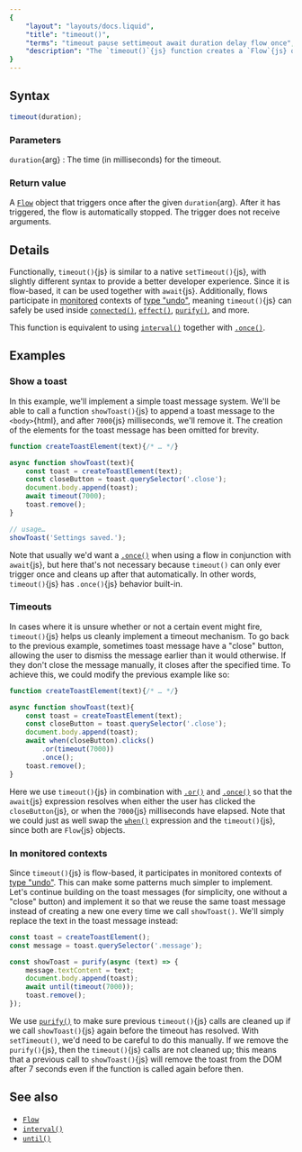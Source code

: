 ```yaml
---
{
	"layout": "layouts/docs.liquid",
	"title": "timeout()",
	"terms": "timeout pause settimeout await duration delay flow once",
	"description": "The `timeout()`{js} function creates a `Flow`{js} object that fires once after the given delay, similar to `setTimeout()`{js}."
}
---
```


## Syntax

```js
timeout(duration);
```

### Parameters

`duration`{arg}
: The time (in milliseconds) for the timeout.

### Return value

A [`Flow`](/docs/flow/) object that triggers once after the given `duration`{arg}. After it has triggered, the flow is automatically stopped. The trigger does not receive arguments.

## Details

Functionally, `timeout()`{js} is similar to a native `setTimeout()`{js}, with slightly different syntax to provide a better developer experience. Since it is flow-based, it can be used together with `await`{js}. Additionally, flows participate in [monitored](/docs/monitor/) contexts of [type "undo"](/docs/monitor/undo/), meaning `timeout()`{js} can safely be used inside [`connected()`](/docs/components/connected/), [`effect()`](/docs/effect/), [`purify()`](/docs/purify/), and more.

This function is equivalent to using [`interval()`](/docs/interval/) together with [`.once()`](/docs/flow/once/).

## Examples

### Show a toast

In this example, we'll implement a simple toast message system. We'll be able to call a function `showToast()`{js} to append a toast message to the `<body>`{html}, and after `7000`{js} milliseconds, we'll remove it. The creation of the elements for the toast message has been omitted for brevity.

```js
function createToastElement(text){/* … */}

async function showToast(text){
	const toast = createToastElement(text);
	const closeButton = toast.querySelector('.close');
	document.body.append(toast);
	await timeout(7000);
	toast.remove();
}

// usage…
showToast('Settings saved.');
```

Note that usually we'd want a [`.once()`](/docs/flow/once/) when using a flow in conjunction with `await`{js}, but here that's not necessary because `timeout()` can only ever trigger once and cleans up after that automatically. In other words, `timeout()`{js} has `.once()`{js} behavior built-in.

### Timeouts

In cases where it is unsure whether or not a certain event might fire, `timeout()`{js} helps us cleanly implement a timeout mechanism. To go back to the previous example, sometimes toast message have a "close" button, allowing the user to dismiss the message earlier than it would otherwise. If they don't close the message manually, it closes after the specified time. To achieve this, we could modify the previous example like so:

```js
function createToastElement(text){/* … */}

async function showToast(text){
	const toast = createToastElement(text);
	const closeButton = toast.querySelector('.close');
	document.body.append(toast);
	await when(closeButton).clicks()
		.or(timeout(7000))
		.once();
	toast.remove();
}
```

Here we use `timeout()`{js} in combination with [`.or()`](/docs/flow/or/) and [`.once()`](/docs/flow/once/) so that the `await`{js} expression resolves when either the user has clicked the `closeButton`{js}, or when the `7000`{js} milliseconds have elapsed. Note that we could just as well swap the [`when()`](/docs/when/) expression and the `timeout()`{js}, since both are `Flow`{js} objects.

### In monitored contexts

Since `timeout()`{js} is flow-based, it participates in monitored contexts of [type "undo"](/docs/monitor/undo/). This can make some patterns much simpler to implement. Let's continue building on the toast messages (for simplicity, one without a "close" button) and implement it so that we reuse the same toast message instead of creating a new one every time we call `showToast()`. We'll simply replace the text in the toast message instead:

```js
const toast = createToastElement();
const message = toast.querySelector('.message');

const showToast = purify(async (text) => {
	message.textContent = text;
	document.body.append(toast);
	await until(timeout(7000));
	toast.remove();
});
```

We use [`purify()`](/docs/purify/) to make sure previous `timeout()`{js} calls are cleaned up if we call `showToast()`{js} again before the timeout has resolved. With `setTimeout()`, we'd need to be careful to do this manually. If we remove the `purify()`{js}, then the `timeout()`{js} calls are not cleaned up; this means that a previous call to `showToast()`{js} will remove the toast from the DOM after 7 seconds even if the function is called again before then.

## See also

- [`Flow`](/docs/flow/)
- [`interval()`](/docs/interval/)
- [`until()`](/docs/monitor/until/)
